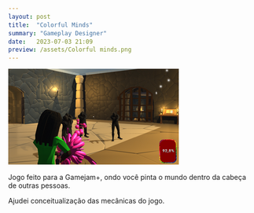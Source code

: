```yaml
---
layout: post
title:  "Colorful Minds"
summary: "Gameplay Designer"
date:   2023-07-03 21:09
preview: /assets/Colorful minds.png
---
```


![Picture 1](/assets/minds_gameplay.png)

Jogo feito para a Gamejam+, ondo você pinta o mundo dentro da cabeça de outras pessoas.

Ajudei conceitualização das mecânicas do jogo.
